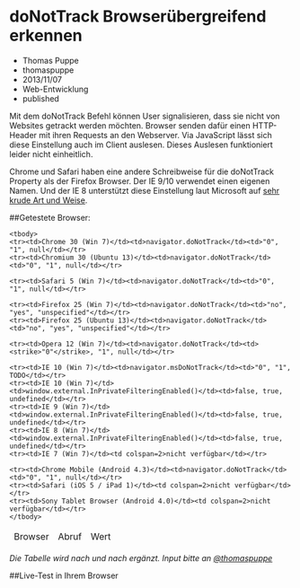 # doNotTrack Browserübergreifend erkennen
- Thomas Puppe
- thomaspuppe
- 2013/11/07
- Web-Entwicklung
- published

Mit dem doNotTrack Befehl können User signalisieren, dass sie nicht von Websites getrackt werden möchten. Browser senden dafür einen HTTP-Header mit ihren Requests an den Webserver. Via JavaScript lässt sich diese Einstellung auch im Client auslesen. Dieses Auslesen funktioniert leider nicht einheitlich. 

Chrome und Safari haben eine andere Schreibweise für die doNotTrack Property als der Firefox Browser. Der IE 9/10 verwendet einen eigenen Namen. Und der IE 8 unterstützt diese Einstellung laut Microsoft auf <a href="http://ie.microsoft.com/TEStdrive/Browser/DoNotTrack/Default.html">sehr krude Art und Weise</a>.


##Getestete Browser:

<table>
	<thead>
	<tr><td>Browser</td><td>Abruf</td><td>Wert</td></tr>
	</thead>

	<tbody>
	<tr><td>Chrome 30 (Win 7)</td><td>navigator.doNotTrack</td><td>"0", "1", null</td></tr>
	<tr><td>Chromium 30 (Ubuntu 13)</td><td>navigator.doNotTrack</td><td>"0", "1", null</td></tr>

	<tr><td>Safari 5 (Win 7)</td><td>navigator.doNotTrack</td><td>"0", "1", null</td></tr>

	<tr><td>Firefox 25 (Win 7)</td><td>navigator.doNotTrack</td><td>"no", "yes", "unspecified"</td></tr>
	<tr><td>Firefox 25 (Ubuntu 13)</td><td>navigator.doNotTrack</td><td>"no", "yes", "unspecified"</td></tr>

	<tr><td>Opera 12 (Win 7)</td><td>navigator.doNotTrack</td><td><strike>"0"</strike>, "1", null</td></tr>

	<tr><td>IE 10 (Win 7)</td><td>navigator.msDoNotTrack</td><td>"0", "1", TODO</td></tr>
	<tr><td>IE 10 (Win 7)</td><td>window.external.InPrivateFilteringEnabled()</td><td>false, true, undefined</td></tr>
	<tr><td>IE 9 (Win 7)</td><td>window.external.InPrivateFilteringEnabled()</td><td>false, true, undefined</td></tr>
	<tr><td>IE 8 (Win 7)</td><td>window.external.InPrivateFilteringEnabled()</td><td>false, true, undefined</td></tr>
	<tr><td>IE 7 (Win 7)</td><td colspan=2>nicht verfügbar</td></tr>

	<tr><td>Chrome Mobile (Android 4.3)</td><td>navigator.doNotTrack</td><td>"0", "1", null</td></tr>
	<tr><td>Safari (iOS 5 / iPad 1)</td><td colspan=2>nicht verfügbar</td></tr>
	<tr><td>Sony Tablet Browser (Android 4.0)</td><td colspan=2>nicht verfügbar</td></tr>
	</tbody>
</table>

<em>Die Tabelle wird nach und nach ergänzt. Input bitte an <a href="https://twitter.com/thomaspuppe">@thomaspuppe</a></em>


##Live-Test in Ihrem Browser


<pre id="jsOutput"></pre>

<script>

var jsOutput = document.getElementById('jsOutput');

jsOutput.innerHTML+= "// Check in normal Browsers\n";
if (typeof navigator.doNotTrack !== 'undefined') {
	jsOutput.innerHTML+= "navigator.doNotTrack ist verfügbar.\n";
	jsOutput.innerHTML+= "navigator.doNotTrack = " + navigator.doNotTrack + " (" + typeof navigator.doNotTrack + ")\n";
} else {
	jsOutput.innerHTML+= "navigator.doNotTrack ist nicht verfügbar.\n";

}
jsOutput.innerHTML+= "\n";


jsOutput.innerHTML+= "// Check in IE 9/10\n";
if (typeof navigator.msDoNotTrack !== 'undefined') {
	jsOutput.innerHTML+= "navigator.msDoNotTrack ist verfügbar.\n";
	jsOutput.innerHTML+= "navigator.msDoNotTrack = " + navigator.msDoNotTrack + " (" + typeof navigator.msDoNotTrack + ")\n";
} else {
	jsOutput.innerHTML+= "navigator.msDoNotTrack ist nicht verfügbar.\n";

}
jsOutput.innerHTML+= "\n";


jsOutput.innerHTML+= "// Check in IE 8\n";
if (typeof window.external !== 'undefined' &&
    typeof window.external.InPrivateFilteringEnabled !== 'undefined') {
	jsOutput.innerHTML+= "window.external.InPrivateFilteringEnabled ist verfügbar.\n";
	jsOutput.innerHTML+= "window.external.InPrivateFilteringEnabled() = " + window.external.InPrivateFilteringEnabled() + " (" + typeof window.external.InPrivateFilteringEnabled() + ")\n";
} else {
	jsOutput.innerHTML+= "window.external.InPrivateFilteringEnabled ist nicht verfügbar.\n";

}
jsOutput.innerHTML+= "\n";

jsOutput.innerHTML+= "// User Agent\n";
jsOutput.innerHTML+= navigator.userAgent + "\n";

</script>
